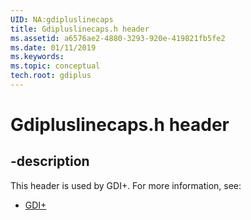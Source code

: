 ```yaml
---
UID: NA:gdipluslinecaps
title: Gdipluslinecaps.h header
ms.assetid: a6576ae2-4880-3293-920e-419821fb5fe2
ms.date: 01/11/2019
ms.keywords: 
ms.topic: conceptual
tech.root: gdiplus
---
```


# Gdipluslinecaps.h header


## -description


This header is used by GDI+. For more information, see:

- [GDI+](../_gdiplus/index.md)

